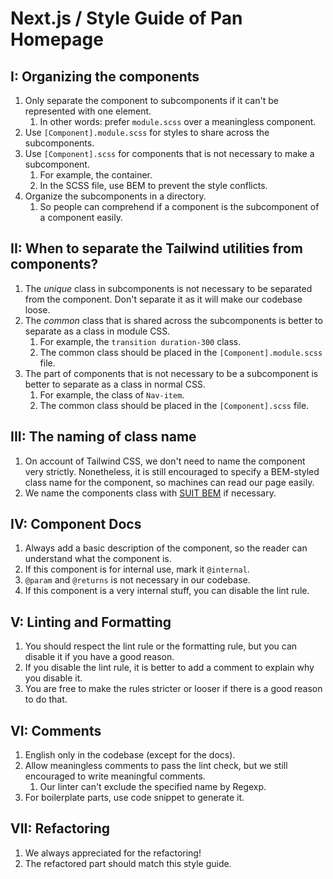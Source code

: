 # Next.js / Style Guide of Pan Homepage

## I: Organizing the components

1. Only separate the component to subcomponents if it can't be represented with one element.
   1. In other words: prefer `module.scss` over a meaningless component.
2. Use `[Component].module.scss` for styles to share across the subcomponents.
3. Use `[Component].scss` for components that is not necessary to make a subcomponent.
   1. For example, the container.
   2. In the SCSS file, use BEM to prevent the style conflicts.
4. Organize the subcomponents in a directory.
   1. So people can comprehend if a component is the subcomponent of a component easily.

## II: When to separate the Tailwind utilities from components?

1. The _unique_ class in subcomponents is not necessary to be separated from the component. Don't separate it as it will make our codebase loose.
2. The _common_ class that is shared across the subcomponents is better to separate as a class in module CSS.
   1. For example, the `transition duration-300` class.
   2. The common class should be placed in the `[Component].module.scss` file.
3. The part of components that is not necessary to be a subcomponent is better to separate as a class in normal CSS.
   1. For example, the class of `Nav-item`.
   2. The common class should be placed in the `[Component].scss` file.

## III: The naming of class name

1. On account of Tailwind CSS, we don't need to name the component very strictly.
   Nonetheless, it is still encouraged to specify a BEM-styled class name for the component,
   so machines can read our page easily.
2. We name the components class with [SUIT BEM](https://github.com/suitcss/suit/blob/master/doc/naming-conventions.md) if necessary.

## IV: Component Docs

1. Always add a basic description of the component, so the reader can understand what the component is.
2. If this component is for internal use, mark it `@internal`.
3. `@param` and `@returns` is not necessary in our codebase.
4. If this component is a very internal stuff, you can disable the lint rule.

## V: Linting and Formatting

1. You should respect the lint rule or the formatting rule, but you can disable it if you have a good reason.
2. If you disable the lint rule, it is better to add a comment to explain why you disable it.
3. You are free to make the rules stricter or looser if there is a good reason to do that.

## VI: Comments

1. English only in the codebase (except for the docs).
2. Allow meaningless comments to pass the lint check, but we still encouraged to write meaningful comments.
   1. Our linter can't exclude the specified name by Regexp.
3. For boilerplate parts, use code snippet to generate it.

## VII: Refactoring

1. We always appreciated for the refactoring!
2. The refactored part should match this style guide.

